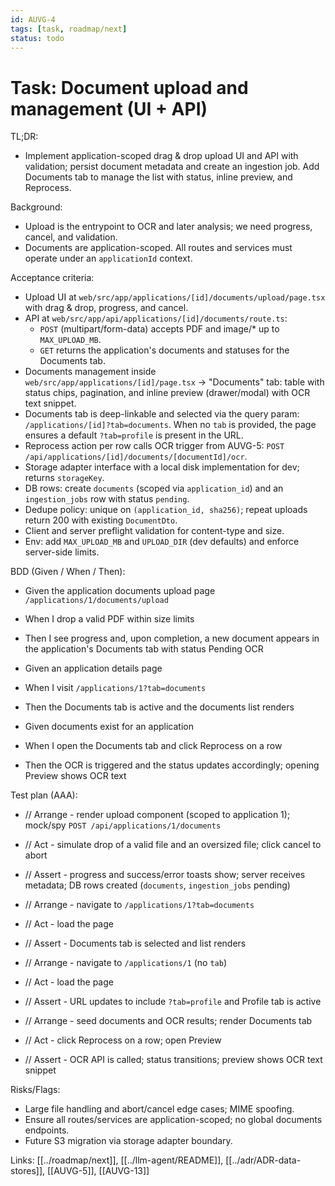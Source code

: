```yaml
---
id: AUVG-4
tags: [task, roadmap/next]
status: todo
---
```


# Task: Document upload and management (UI + API)

TL;DR:

- Implement application-scoped drag & drop upload UI and API with validation; persist document metadata and create an ingestion job. Add Documents tab to manage the list with status, inline preview, and Reprocess.

Background:

- Upload is the entrypoint to OCR and later analysis; we need progress, cancel, and validation.
- Documents are application-scoped. All routes and services must operate under an `applicationId` context.

Acceptance criteria:

- Upload UI at `web/src/app/applications/[id]/documents/upload/page.tsx` with drag & drop, progress, and cancel.
- API at `web/src/app/api/applications/[id]/documents/route.ts`:
  - `POST` (multipart/form-data) accepts PDF and image/\* up to `MAX_UPLOAD_MB`.
  - `GET` returns the application's documents and statuses for the Documents tab.
- Documents management inside `web/src/app/applications/[id]/page.tsx` → "Documents" tab: table with status chips, pagination, and inline preview (drawer/modal) with OCR text snippet.
- Documents tab is deep-linkable and selected via the query param: `/applications/[id]?tab=documents`. When no `tab` is provided, the page ensures a default `?tab=profile` is present in the URL.
- Reprocess action per row calls OCR trigger from AUVG-5: `POST /api/applications/[id]/documents/[documentId]/ocr`.
- Storage adapter interface with a local disk implementation for dev; returns `storageKey`.
- DB rows: create `documents` (scoped via `application_id`) and an `ingestion_jobs` row with status `pending`.
- Dedupe policy: unique on `(application_id, sha256)`; repeat uploads return 200 with existing `DocumentDto`.
- Client and server preflight validation for content-type and size.
- Env: add `MAX_UPLOAD_MB` and `UPLOAD_DIR` (dev defaults) and enforce server-side limits.

BDD (Given / When / Then):

- Given the application documents upload page `/applications/1/documents/upload`
- When I drop a valid PDF within size limits
- Then I see progress and, upon completion, a new document appears in the application's Documents tab with status Pending OCR

- Given an application details page
- When I visit `/applications/1?tab=documents`
- Then the Documents tab is active and the documents list renders

- Given documents exist for an application
- When I open the Documents tab and click Reprocess on a row
- Then the OCR is triggered and the status updates accordingly; opening Preview shows OCR text

Test plan (AAA):

- // Arrange - render upload component (scoped to application 1); mock/spy `POST /api/applications/1/documents`
- // Act - simulate drop of a valid file and an oversized file; click cancel to abort
- // Assert - progress and success/error toasts show; server receives metadata; DB rows created (`documents`, `ingestion_jobs` pending)

- // Arrange - navigate to `/applications/1?tab=documents`
- // Act - load the page
- // Assert - Documents tab is selected and list renders

- // Arrange - navigate to `/applications/1` (no `tab`)
- // Act - load the page
- // Assert - URL updates to include `?tab=profile` and Profile tab is active

- // Arrange - seed documents and OCR results; render Documents tab
- // Act - click Reprocess on a row; open Preview
- // Assert - OCR API is called; status transitions; preview shows OCR text snippet

Risks/Flags:

- Large file handling and abort/cancel edge cases; MIME spoofing.
- Ensure all routes/services are application-scoped; no global documents endpoints.
- Future S3 migration via storage adapter boundary.

Links: [[../roadmap/next]], [[../llm-agent/README]], [[../adr/ADR-data-stores]], [[AUVG-5]], [[AUVG-13]]

